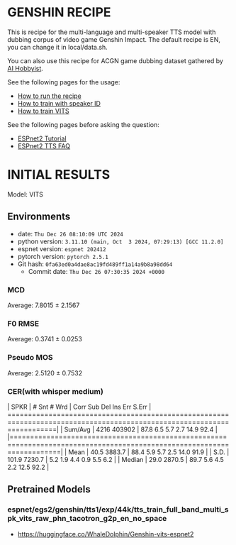 # GENSHIN RECIPE

This is recipe for the multi-language and multi-speaker TTS model with dubbing corpus of video game Genshin Impact. The default recipe is EN, you can change it in local/data.sh. 

You can also use this recipe for ACGN game dubbing dataset gathered by [AI Hobbyist](https://github.com/AI-Hobbyist).

See the following pages for the usage:
- [How to run the recipe](../../TEMPLATE/tts1/README.md#how-to-run)
- [How to train with speaker ID](../../TEMPLATE/tts1/README.md#multi-speaker-model-with-speaker-id-embedding-training)
- [How to train VITS](../../TEMPLATE/tts1/README.md#vits-training)

See the following pages before asking the question:
- [ESPnet2 Tutorial](https://espnet.github.io/espnet/espnet2_tutorial.html)
- [ESPnet2 TTS FAQ](../../TEMPLATE/tts1/README.md#faq)

# INITIAL RESULTS

Model: VITS

## Environments
- date: `Thu Dec 26 08:10:09 UTC 2024`
- python version: `3.11.10 (main, Oct  3 2024, 07:29:13) [GCC 11.2.0]`
- espnet version: `espnet 202412`
- pytorch version: `pytorch 2.5.1`
- Git hash: `0fa63ed0a4dae8ac19fd489ff1a14a9b8a98dd64`
  - Commit date: `Thu Dec 26 07:30:35 2024 +0000`

### MCD

Average: 7.8015 ± 2.1567

### F0 RMSE

Average: 0.3741 ± 0.0253

### Pseudo MOS

Average: 2.5120 ± 0.7532

### CER(with whisper medium)

|   SPKR                    |   # Snt      # Wrd    |   Corr        Sub         Del        Ins         Err      S.Err    |
========================================================================================================================|
|   Sum/Avg                 |   4216      403902    |   87.8        6.5         5.7        2.7        14.9       92.4    |
|========================================================================================================================|
|           Mean            |   40.5      3883.7    |   88.4        5.9         5.7        2.5        14.0       91.9    |
|           S.D.            |  101.9      7230.7    |    5.2        1.9         4.4        0.9         5.5        6.2    |
|          Median           |   29.0      2870.5    |   89.7        5.6         4.5        2.2        12.5       92.2    |

## Pretrained Models

### espnet/egs2/genshin/tts1/exp/44k/tts_train_full_band_multi_spk_vits_raw_phn_tacotron_g2p_en_no_space

- https://huggingface.co/WhaleDolphin/Genshin-vits-espnet2